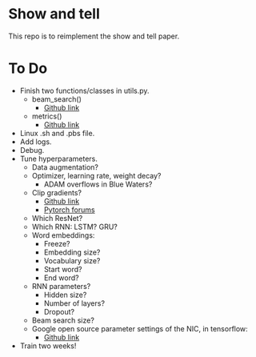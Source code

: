 # Show and tell
This repo is to reimplement the show and tell paper.

# To Do
* Finish two functions/classes in utils.py.
	* beam_search()
		* [Github link](https://github.com/tensorflow/models/blob/master/research/im2txt/im2txt/inference_utils/caption_generator.py)
	* metrics()
		* [Github link](https://github.com/tylin/coco-caption/tree/master/pycocoevalcap)
* Linux .sh and .pbs file.
* Add logs.
* Debug.
* Tune hyperparameters.
	* Data augmentation?
	* Optimizer, learning rate, weight decay?
		* ADAM overflows in Blue Waters?
	* Clip gradients?
		* [Github link](https://github.com/pytorch/examples/blob/master/word_language_model/main.py#L161-L164)
		* [Pytorch forums](https://discuss.pytorch.org/t/proper-way-to-do-gradient-clipping/191/14)
	* Which ResNet?
	* Which RNN: LSTM? GRU?
	* Word embeddings:
		* Freeze?
		* Embedding size?
		* Vocabulary size?
		* Start word?
		* End word?
	* RNN parameters?
		* Hidden size?
		* Number of layers?
		* Dropout?
	* Beam search size?
	* Google open source parameter settings of the NIC, in tensorflow:
		* [Github link](https://github.com/tensorflow/models/blob/master/research/im2txt/im2txt/configuration.py)
* Train two weeks!

